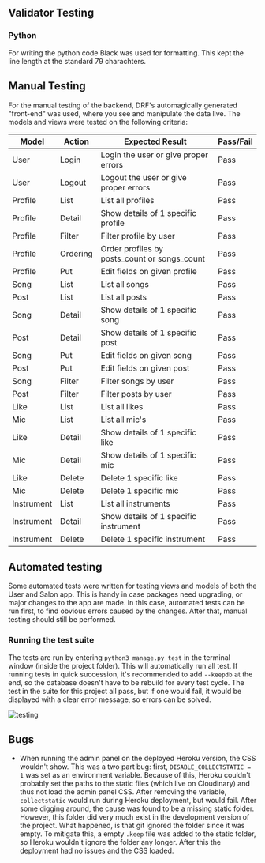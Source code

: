 

## Validator Testing

### Python

For writing the python code Black was used for formatting. This kept the line length at the standard 79 charachters.

## Manual Testing

For the manual testing of the backend, DRF's automagically generated "front-end" was used, where you see and manipulate the data live. The models and views were tested on the following criteria:

| Model                 | Action     | Expected Result                                                    | Pass/Fail |
|-----------------------|------------|--------------------------------------------------------------------|-----------|
| User                  | Login      | Login the user or give proper errors                               | Pass      |
| User                  | Logout     | Logout the user or give proper errors                              | Pass      |
| Profile               | List       | List all profiles                                                  | Pass      |
| Profile               | Detail     | Show details of 1 specific profile                                 | Pass      |
| Profile               | Filter     | Filter profile by user                                             | Pass      |
| Profile               | Ordering   | Order profiles by posts_count or songs_count                       | Pass      |
| Profile               | Put        | Edit fields on given profile                                       | Pass      |
| Song                  | List       | List all songs                                                     | Pass      |
| Post                  | List       | List all posts                                                     | Pass      |
| Song                  | Detail     | Show details of 1 specific song                                    | Pass      |
| Post                  | Detail     | Show details of 1 specific post                                    | Pass      |
| Song                  | Put        | Edit fields on given song                                          | Pass      |
| Post                  | Put        | Edit fields on given post                                          | Pass      |
| Song                  | Filter     | Filter songs by user                                               | Pass      |
| Post                  | Filter     | Filter posts by user                                               | Pass      |
| Like                  | List       | List all likes                                                     | Pass      |
| Mic                   | List       | List all mic's                                                     | Pass      |
| Like                  | Detail     | Show details of 1 specific like                                    | Pass      |
| Mic                   | Detail     | Show details of 1 specific mic                                     | Pass      |
| Like                  | Delete     | Delete 1 specific like                                             | Pass      |
| Mic                   | Delete     | Delete 1 specific mic                                              | Pass      |
| Instrument            | List       | List all instruments                                               | Pass      |
| Instrument            | Detail     | Show details of 1 specific instrument                              | Pass      |
| Instrument            | Delete     | Delete 1 specific instrument                                       | Pass      |


## Automated testing

Some automated tests were written for testing views and models of both the User and Salon app. This is handy in case packages need upgrading, or major changes to the app are made. In this case, automated tests can be run first, to find obvious errors caused by the changes. After that, manual testing should still be performed.

### Running the test suite

The tests are run by entering ```python3 manage.py test``` in the terminal window (inside the project folder). This will automatically run all test. If running tests in quick succession, it's recommended to add ```--keepdb``` at the end, so the database doesn't have to be rebuild for every test cycle. The test in the suite for this project all pass, but if one would fail, it would be displayed with a clear error message, so errors can be solved.

![testing](static/images/testing.png)

## Bugs

* When running the admin panel on the deployed Heroku version, the CSS wouldn't show. This was a two part bug: first, `DISABLE_COLLECTSTATIC = 1` was set as an environment variable. Because of this, Heroku couldn't probably set the paths to the static files (which live on Cloudinary) and thus not load the admin panel CSS. After removing the variable, `collectstatic` would run during Heroku deployment, but would fail. After some digging around, the cause was found to be a missing static folder. However, this folder did very much exist in the development version of the project. What happened, is that git ignored the folder since it was empty. To mitigate this, a empty `.keep` file was added to the static folder, so Heroku wouldn't ignore the folder any longer. After this the deployment had no issues and the CSS loaded.